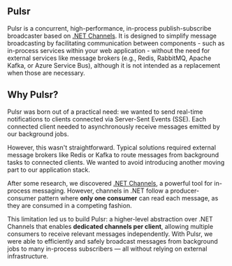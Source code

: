 ## Pulsr

Pulsr is a concurrent, high-performance, in-process publish-subscribe broadcaster based on [.NET Channels](https://learn.microsoft.com/en-us/dotnet/core/extensions/channels). It is designed to simplify message broadcasting by facilitating communication between components - such as in-process services within your web application - without the need for external services like message brokers (e.g., Redis, RabbitMQ, Apache Kafka, or Azure Service Bus), although it is not intended as a replacement when those are necessary.

## Why Pulsr?

Pulsr was born out of a practical need: we wanted to send real-time notifications to clients connected via Server-Sent Events (SSE). Each connected client needed to asynchronously receive messages emitted by our background jobs. 

However, this wasn't straightforward. Typical solutions required external message brokers like Redis or Kafka to route messages from background tasks to connected clients. We wanted to avoid introducing another moving part to our application stack.

After some research, we discovered [.NET Channels](https://learn.microsoft.com/en-us/dotnet/core/extensions/channels), a powerful tool for in-process messaging. However, channels in .NET follow a producer-consumer pattern where **only one consumer** can read each message, as they are consumed in a competing fashion.

This limitation led us to build Pulsr: a higher-level abstraction over .NET Channels that enables **dedicated channels per client**, allowing multiple consumers to receive relevant messages independently. With Pulsr, we were able to efficiently and safely broadcast messages from background jobs to many in-process subscribers — all without relying on external infrastructure.
